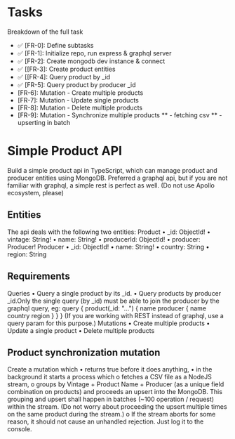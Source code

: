 # Tasks
Breakdown of the full task

* ✅ [FR-0]: Define subtasks
* ✅ [FR-1]: Initialize repo, run express & graphql server
* ✅ [FR-2]: Create mongodb dev instance & connect
* ✅ [[FR-3]: Create product entities
* ✅ [[FR-4]: Query product by _id
* ✅ [FR-5]: Query product by producer _id
* [FR-6]: Mutation - Create multiple products
* [FR-7]: Mutation - Update single products
* [FR-8]: Mutation - Delete multiple products
* [FR-9]: Mutation - Synchronize multiple products
** - fetching csv
** - upserting in batch





# Simple Product API 

Build a simple product api in TypeScript, which can manage product and producer entities using
MongoDB.
Preferred a graphql api, but if you are not familiar with graphql, a simple rest is perfect as well.
(Do not use Apollo ecosystem, please)
## Entities
The api deals with the following two entities:
Product
• _id: ObjectId!
• vintage: String!
• name: String!
• producerId: ObjectId!
• producer: Producer!
Producer
• _id: ObjectId!
• name: String!
• country: String
• region: String

## Requirements
Queries
• Query a single product by its _id.
• Query products by producer _id.Only the single query (by _id) must be able to join the
producer by the graphql query, eg:
query {
product(_id: "...") {
name
producer {
name
country
region
}
}
}
(If you are working with REST instead of graphql, use a query param for this purpose.)
Mutations
• Create multiple products
• Update a single product
• Delete multiple products
## Product synchronization mutation
Create a mutation which
• returns true before it does anything,
• in the background it starts a process which
o fetches a CSV file as a NodeJS stream,
o groups by Vintage + Product Name + Producer (as a unique field
combination on products) and proceeds an upsert into the MongoDB. This
grouping and upsert shall happen in batches (~100 operation / request) within
the stream. (Do not worry about proceeding the upsert multiple times on the
same product during the stream.)
o If the stream aborts for some reason, it should not cause an unhandled rejection.
Just log it to the console.